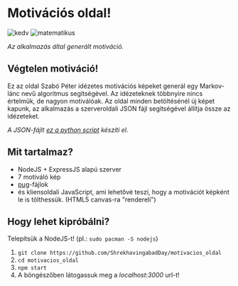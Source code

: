# Motivációs oldal!
![kedv](https://user-images.githubusercontent.com/80597697/116042249-79805900-a66e-11eb-965d-ed7dfae57457.png)
![matematikus](https://user-images.githubusercontent.com/80597697/116042278-82712a80-a66e-11eb-8ef3-05ef32826505.png)

*Az alkalmazás által generált motiváció.*

## Végtelen motiváció!

Ez az oldal Szabó Péter idézetes motivációs képeket generál egy Markov-lánc nevű algoritmus segítségével. 
Az idézeteknek többnyire nincs értelmük, de nagyon motiválóak.
Az oldal minden betöltésénél új képet kapunk, az alkalmazás a szerveroldali JSON fájl segítségével állítja össze az idézeteket.

*A JSON-fájlt [ez a python script](https://github.com/ShrekhavingabadDay/szabo_peter/blob/main/szabo.py) készíti el.*

## Mit tartalmaz?
* NodeJS + ExpressJS alapú szerver
* 7 motiváló kép
* [pug](https://pugjs.org/api/getting-started.html)-fájlok
* és kliensoldali JavaScript, ami lehetővé teszi, hogy a motivációt képként le is tölthessük. (HTML5 canvas-ra "rendereli")

## Hogy lehet kipróbálni?
Telepítsük a NodeJS-t! (pl.: `sudo pacman -S nodejs`)
1. `git clone https://github.com/ShrekhavingabadDay/motivacios_oldal`
2. `cd motivacios_oldal`
3. `npm start`
4. A böngészőben látogassuk meg a *localhost:3000* url-t!
